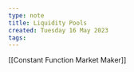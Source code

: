```yaml
---
type: note
title: Liquidity Pools
created: Tuesday 16 May 2023
tags: 
---
```


[[Constant Function Market Maker]]

